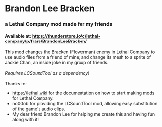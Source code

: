 # Brandon Lee Bracken
### a Lethal Company mod made for my friends

#### Available at: https://thunderstore.io/c/lethal-company/p/frare/BrandonLeeBracken/

This mod changes the Bracken (Flowerman) enemy in Lethal Company to use audio files from a friend of mine; and change its mesh to a sprite of Jackie Chan, an inside joke in my group of friends.
</br>
</br>
<i>Requires LCSoundTool as a dependency!</i>
</br>
</br>
Thanks to:
  - https://lethal.wiki for the documentation on how to start making mods for Lethal Company.
  - no00ob for providing the LCSoundTool mod, allowing easy substitution of the game's audio clips.
  - My dear friend Brandon Lee for helping me create this and having fun along with it!

